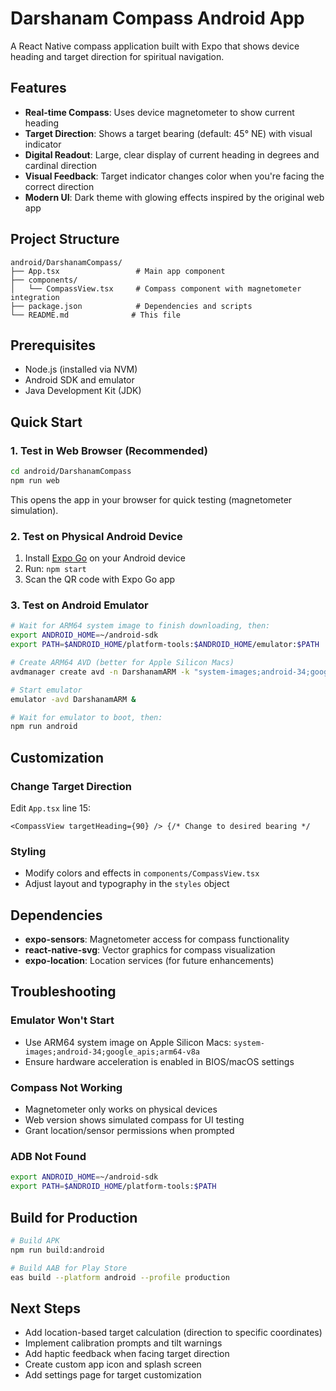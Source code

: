 # Darshanam Compass Android App

A React Native compass application built with Expo that shows device heading and target direction for spiritual navigation.

## Features

- **Real-time Compass**: Uses device magnetometer to show current heading
- **Target Direction**: Shows a target bearing (default: 45° NE) with visual indicator
- **Digital Readout**: Large, clear display of current heading in degrees and cardinal direction
- **Visual Feedback**: Target indicator changes color when you're facing the correct direction
- **Modern UI**: Dark theme with glowing effects inspired by the original web app

## Project Structure

```
android/DarshanamCompass/
├── App.tsx                 # Main app component
├── components/
│   └── CompassView.tsx     # Compass component with magnetometer integration
├── package.json            # Dependencies and scripts
└── README.md              # This file
```

## Prerequisites

- Node.js (installed via NVM)
- Android SDK and emulator
- Java Development Kit (JDK)

## Quick Start

### 1. Test in Web Browser (Recommended)
```bash
cd android/DarshanamCompass
npm run web
```
This opens the app in your browser for quick testing (magnetometer simulation).

### 2. Test on Physical Android Device
1. Install [Expo Go](https://expo.dev/client) on your Android device
2. Run: `npm start`
3. Scan the QR code with Expo Go app

### 3. Test on Android Emulator
```bash
# Wait for ARM64 system image to finish downloading, then:
export ANDROID_HOME=~/android-sdk
export PATH=$ANDROID_HOME/platform-tools:$ANDROID_HOME/emulator:$PATH

# Create ARM64 AVD (better for Apple Silicon Macs)
avdmanager create avd -n DarshanamARM -k "system-images;android-34;google_apis;arm64-v8a" --device "pixel_3" --force

# Start emulator
emulator -avd DarshanamARM &

# Wait for emulator to boot, then:
npm run android
```

## Customization

### Change Target Direction
Edit `App.tsx` line 15:
```tsx
<CompassView targetHeading={90} /> {/* Change to desired bearing */
```

### Styling
- Modify colors and effects in `components/CompassView.tsx`
- Adjust layout and typography in the `styles` object

## Dependencies

- **expo-sensors**: Magnetometer access for compass functionality
- **react-native-svg**: Vector graphics for compass visualization
- **expo-location**: Location services (for future enhancements)

## Troubleshooting

### Emulator Won't Start
- Use ARM64 system image on Apple Silicon Macs: `system-images;android-34;google_apis;arm64-v8a`
- Ensure hardware acceleration is enabled in BIOS/macOS settings

### Compass Not Working
- Magnetometer only works on physical devices
- Web version shows simulated compass for UI testing
- Grant location/sensor permissions when prompted

### ADB Not Found
```bash
export ANDROID_HOME=~/android-sdk
export PATH=$ANDROID_HOME/platform-tools:$PATH
```

## Build for Production

```bash
# Build APK
npm run build:android

# Build AAB for Play Store
eas build --platform android --profile production
```

## Next Steps

- Add location-based target calculation (direction to specific coordinates)
- Implement calibration prompts and tilt warnings
- Add haptic feedback when facing target direction
- Create custom app icon and splash screen
- Add settings page for target customization 